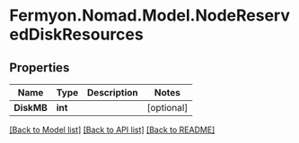 # Fermyon.Nomad.Model.NodeReservedDiskResources

## Properties

Name | Type | Description | Notes
------------ | ------------- | ------------- | -------------
**DiskMB** | **int** |  | [optional] 

[[Back to Model list]](../README.md#documentation-for-models) [[Back to API list]](../README.md#documentation-for-api-endpoints) [[Back to README]](../README.md)

